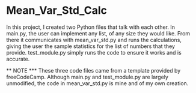 # Mean_Var_Std_Calc

In this project, I created two Python files that talk with each other. In main.py, the user can implement any list, of any size they would like. From there it communicates with mean_var_std.py and runs the calculations, giving the user the sample statistics for the list of numbers that they provide. test_module.py simply runs the code to ensure it works and is accurate. 





** NOTE
*** These three code files came from a template provided by freeCodeCamp. Although main.py and test_module.py are largely unmodified, the code in mean_var_std.py is mine and of my own creation. 
